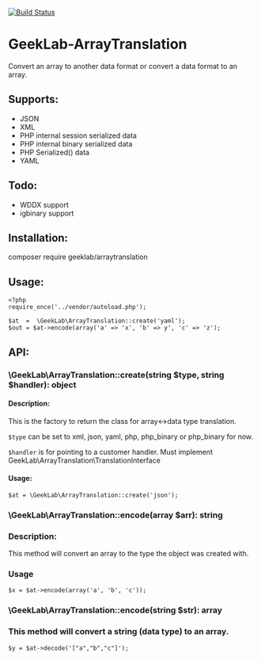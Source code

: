 [![Build Status](https://travis-ci.com/ellisgl/GeekLab-ArrayTranslation.svg?branch=master)](https://travis-ci.com/ellisgl/GeekLab-ArrayTranslation)

# GeekLab-ArrayTranslation
Convert an array to another data format or convert a data format to an array.

## Supports:
* JSON
* XML
* PHP internal session serialized data
* PHP internal binary serialized data
* PHP Serialized() data
* YAML

## Todo:
* WDDX support
* igbinary support

## Installation:
composer require geeklab/arraytranslation 

## Usage:
    <?php
    require_once('../vendor/autoload.php');
    
    $at  =  \GeekLab\ArrayTranslation::create('yaml');
    $out = $at->encode(array('a' => 'x', 'b' => y', 'c' => 'z');

## API:
### \GeekLab\ArrayTranslation::create(string $type, string $handler): object

#### Description:
This is the factory to return the class for array<->data type translation.

`$type` can be set to xml, json, yaml, php, php_binary or php_binary for now.

`$handler` is for pointing to a customer handler. Must implement GeekLab\ArrayTranslation\TranslationInterface
#### Usage:
`$at = \GeekLab\ArrayTranslation::create('json');`

### \GeekLab\ArrayTranslation::encode(array $arr): string

### Description:
This method will convert an array to the type the object was created with.

### Usage
`$x = $at->encode(array('a', 'b', 'c'));`

### \GeekLab\ArrayTranslation::encode(string $str): array

### This method will convert a string (data type) to an array.
`$y = $at->decode('["a","b","c"]');`